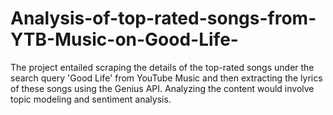 # Analysis-of-top-rated-songs-from-YTB-Music-on-Good-Life-
The project entailed scraping the details of the top-rated songs under the search query 'Good Life' from YouTube Music and then extracting the lyrics of these songs using the Genius API. Analyzing the content would involve topic modeling and sentiment analysis.   
